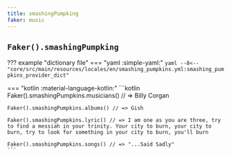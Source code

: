 ```yaml
---
title: smashingPumpking
faker: music
---
```


## `Faker().smashingPumpking`

??? example "dictionary file"
    === "yaml :simple-yaml:"
        ```yaml
        --8<-- "core/src/main/resources/locales/en/smashing_pumpkins.yml:smashing_pumpkins_provider_dict"
        ```

=== "kotlin :material-language-kotlin:"
    ```kotlin
    Faker().smashingPumpkins.musicians() // => Billy Corgan

    Faker().smashingPumpkins.albums() // => Gish

    Faker().smashingPumpkins.lyric() // => I am one as you are three, try to find a messiah in your trinity. Your city to burn, your city to burn, try to look for something in your city to burn, you'll burn

    Faker().smashingPumpkins.songs() // => "...Said Sadly"
    ```
